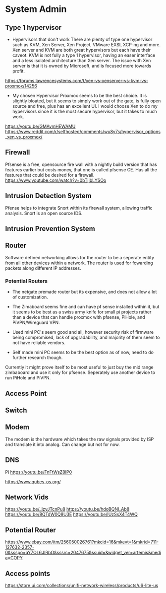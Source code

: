 # System Admin

## Type 1 hypervisor
* Hypervisors that don't work
There are plenty of type one hypervisor such as KVM, Xen Server, Xen Project, VMware EXSI, XCP-ng and more. Xen server and KVM are both great hypervisors but each have their caveot. KVM is not fully a type 1 hypervisor, having an easer interface and a less isolated architecture than Xen server. The issue with Xen server is that it is owned by Microsoft, and is focused more towards profit.

https://forums.lawrencesystems.com/t/xen-vs-xenserver-vs-kvm-vs-proxmox/14256

* My chosen Hypervisor
Proxmox seems to be the best choice. It is slightly bloated, but it seems to simply work out of the gate, is fully open source and free, plus has an excellent UI. I would choose Xen to do my hypervisors since it is the most secure hypervisor, but it takes to much work. 

https://youtu.be/GMAvmHEWAMU
https://www.reddit.com/r/selfhosted/comments/wu8y7s/hypervisor_options_xen_vs_proxmox/



## Firewall
Pfsense is a free, opensource fire wall with a nightly build version that has features earlier but costs money, that one is called pfsense CE. Has all the features that could be desired for a firewall. https://www.youtube.com/watch?v=0bTjibLYSOo


## Intrusion Detection System
Pfense helps to integrate Snort within its firewall system, allowing traffic analysis. Snort is an open source IDS.

## Intrusion Prevention System


## Router
Software defined networking allows for the router to be a seperate entity from all other devices within a network. The router is used for fowarding packets along different IP addresses. 

### Potential Routers
- The netgate premade router but its expensive, and does not allow a lot of customization.

- The Zimaboard seems fine and can have pf sense installed within it, but it seems to be best as a swiss army knife for small pi projects rather than a device that can handle proxmox with pfsense, PiHole, and PiVPN/Wireguard VPN.

- Used mini PC's seem good and all, however security risk of firmware being compromised, lack of upgradability, and majority of them seem to not have reliable vendors.

- Self made mini PC seems to be the best option as of now, need to do further research though.

Currently it might prove itself to be most useful to just buy the mid range zimbaboard and use it only for pfsense. Seperately use another device to run PiHole and PiVPN.

## Access Point


## Switch


## Modem
The modem is the hardware which takes the raw signals provided by ISP and translate it into analog. Can change but not for now.


## DNS
Pi
https://youtu.be/FnFtWsZ8IP0



https://www.qubes-os.org/


## Network Vids
https://youtu.be/_IzyJTcnPu8
https://youtu.be/hdoBQNI_Ab8
https://youtu.be/8QTdW0Q8U3E
https://youtu.be/lUzSsX4T4WQ

## Potential Router
https://www.ebay.com/itm/256050026761?mkcid=16&mkevt=1&mkrid=711-127632-2357-0&ssspo=aY7OL6JIRbO&sssrc=2047675&ssuid=&widget_ver=artemis&media=COPY 


## Access points
https://store.ui.com/collections/unifi-network-wireless/products/u6-lite-us 
